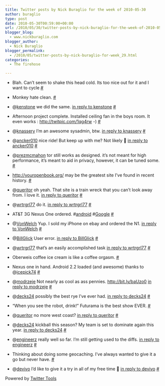 ```yaml
---
title: Twitter posts by Nick Buraglio for the week of 2010-05-30
author: buraglio
type: post
date: 2010-05-30T00:59:00+00:00
url: /2010/05/30/twitter-posts-by-nick-buraglio-for-the-week-of-2010-05-30/
blogger_blog:
  - www.nickburaglio.com
blogger_author:
  - Nick Buraglio
blogger_permalink:
  - /2010/05/twitter-posts-by-nick-buraglio-for-week_29.html
categories:
  - The firehose

---
```

</p> 

  * Blah. Can&#8217;t seem to shake this head cold. Its too nice out for it and I want to cycle [#][1] 


  * Monkey hate clean. [#][2] 


  * @[kenstone][3] we did the same. [in reply to kenstone][4] [#][5] 


  * Afternoon project complete. Installed ceiling fan in the boys room. It even works : <a href="http://twitpic.com/1qg4rw" rel="nofollow">http://twitpic.com/1qg4rw</a> -) [#][6] 


  * @[knassery][7] I&#8217;m an awesome sysadmin, btw. [in reply to knassery][8] [#][9] 


  * @[ancker010][10] nice ride! But keep up with me? Not likely 🙂 [in reply to ancker010][11] [#][12] 


  * @[prezmcmahon][13] tor still works as designed. it&#8217;s not meant for high performance, it&#8217;s meant to aid in privacy, however, it can be tuned some. [#][14] 


  * <a href="http://youropenbook.org/" rel="nofollow">http://youropenbook.org/</a> may be the greatest site I&#8217;ve found in recent history. [#][15] 


  * @[queritor][16] oh yeah. That site is a train wreck that you can&#8217;t look away from. I love it. [in reply to queritor][17] [#][18] 


  * @[wrtrgrl77][19] do it. [in reply to wrtrgrl77][20] [#][21] 


  * AT&T 3G Nexus One ordered. #[android][22] #[Google][23] [#][24] 


  * @[VonWelch][25] Yup. I sold my iPhone on ebay and ordered the N1. [in reply to VonWelch][26] [#][27] 


  * @[BillGlick][28] User error. [in reply to BillGlick][29] [#][30] 


  * @[wrtrgrl77][19] that&#8217;s an easily accomplished task [in reply to wrtrgrl77][31] [#][32] 


  * Oberweis coffee ice cream is like a coffee orgasm. [#][33] 


  * Nexus one in hand. Android 2.2 loaded (and awesome) thanks to @[icepick74][34] [#][35] 


  * @[modrzeje][36] Not nearly as cool as ass pennies. <a href="http://bit.ly/baUzo0" rel="nofollow">http://bit.ly/baUzo0</a> [in reply to modrzeje][37] [#][38] 


  * @[decks24][39] possibly the best rye I&#8217;ve ever had. [in reply to decks24][40] [#][41] 


  * &#8220;When you see the robot, drink!&#8221; Futurama is the best show EVER. [#][42] 


  * @[queritor][16] no more west coast? [in reply to queritor][43] [#][44] 


  * @[decks24][39] kickball this season? My team is set to dominate again this year. [in reply to decks24][40] [#][45] 


  * @[engineerz][46] really well so far. I&#8217;m still getting used to the diffs. [in reply to engineerz][47] [#][48] 


  * Thinking about doing some geocaching. I&#8217;ve always wanted to give it a go but never have. [#][49] 


  * @[devivo][50] I&#8217;d like to give it a try in all of my free time 🙂 [in reply to devivo][51] [#][52] 
</ul> 



Powered by [Twitter Tools][53]

 [1]: http://twitter.com/buraglio/statuses/14556843115
 [2]: http://twitter.com/buraglio/statuses/14561266576
 [3]: http://twitter.com/kenstone
 [4]: http://twitter.com/kenstone/statuses/14569657782
 [5]: http://twitter.com/buraglio/statuses/14572636237
 [6]: http://twitter.com/buraglio/statuses/14577866172
 [7]: http://twitter.com/knassery
 [8]: http://twitter.com/knassery/statuses/14171134725
 [9]: http://twitter.com/buraglio/statuses/14659383030
 [10]: http://twitter.com/ancker010
 [11]: http://twitter.com/ancker010/statuses/14722628543
 [12]: http://twitter.com/buraglio/statuses/14723759137
 [13]: http://twitter.com/prezmcmahon
 [14]: http://twitter.com/buraglio/statuses/14731484521
 [15]: http://twitter.com/buraglio/statuses/14732052173
 [16]: http://twitter.com/queritor
 [17]: http://twitter.com/queritor/statuses/14759635040
 [18]: http://twitter.com/buraglio/statuses/14760853012
 [19]: http://twitter.com/wrtrgrl77
 [20]: http://twitter.com/wrtrgrl77/statuses/14766047757
 [21]: http://twitter.com/buraglio/statuses/14769147142
 [22]: http://search.twitter.com/search?q=%23android
 [23]: http://search.twitter.com/search?q=%23Google
 [24]: http://twitter.com/buraglio/statuses/14775251743
 [25]: http://twitter.com/VonWelch
 [26]: http://twitter.com/VonWelch/statuses/14782503676
 [27]: http://twitter.com/buraglio/statuses/14783717994
 [28]: http://twitter.com/BillGlick
 [29]: http://twitter.com/BillGlick/statuses/14780822246
 [30]: http://twitter.com/buraglio/statuses/14783744183
 [31]: http://twitter.com/wrtrgrl77/statuses/14770461802
 [32]: http://twitter.com/buraglio/statuses/14793960252
 [33]: http://twitter.com/buraglio/statuses/14798744903
 [34]: http://twitter.com/icepick74
 [35]: http://twitter.com/buraglio/statuses/14864124463
 [36]: http://twitter.com/modrzeje
 [37]: http://twitter.com/modrzeje/statuses/14871875985
 [38]: http://twitter.com/buraglio/statuses/14873546876
 [39]: http://twitter.com/decks24
 [40]: http://twitter.com/decks24/statuses/14875567764
 [41]: http://twitter.com/buraglio/statuses/14875832731
 [42]: http://twitter.com/buraglio/statuses/14876985427
 [43]: http://twitter.com/queritor/statuses/14877898531
 [44]: http://twitter.com/buraglio/statuses/14878828183
 [45]: http://twitter.com/buraglio/statuses/14878914028
 [46]: http://twitter.com/engineerz
 [47]: http://twitter.com/engineerz/statuses/14921677401
 [48]: http://twitter.com/buraglio/statuses/14922344494
 [49]: http://twitter.com/buraglio/statuses/14982898649
 [50]: http://twitter.com/devivo
 [51]: http://twitter.com/devivo/statuses/14985607856
 [52]: http://twitter.com/buraglio/statuses/14986192676
 [53]: http://alexking.org/projects/wordpress
